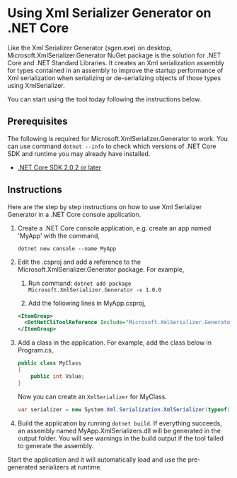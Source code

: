 # Using Xml Serializer Generator on .NET Core

Like the Xml Serializer Generator (sgen.exe) on desktop, Microsoft.XmlSerializer.Generator NuGet package is the solution for .NET Core and .NET Standard Libraries. It creates an Xml serialization assembly for types contained in an assembly to improve the startup performance of Xml serialization when serializing or de-serializing objects of those types using XmlSerializer.

You can start using the tool today following the instructions below.

## Prerequisites

The following is required for Microsoft.XmlSerializer.Generator to work. You can use command `dotnet --info` to check which versions of .NET Core SDK and runtime you may already have installed.

* [.NET Core SDK 2.0.2 or later](https://dotnet.microsoft.com/download)
  
## Instructions

Here are the step by step instructions on how to use Xml Serializer Generator in a .NET Core console application.

1. Create a .NET Core console application, e.g. create an app named 'MyApp' with the command,

    ```console
    dotnet new console --name MyApp
    ```

1. Edit the .csproj and add a reference to the Microsoft.XmlSerializer.Generator package. For example,

    1. Run command: `dotnet add package Microsoft.XmlSerializer.Generator -v 1.0.0`

    1. Add the following lines in MyApp.csproj,

    ```xml
    <ItemGroup>
      <DotNetCliToolReference Include="Microsoft.XmlSerializer.Generator" Version="1.0.0" />
    </ItemGroup>
    ```

1. Add a class in the application. For example, add the class below in Program.cs,

    ```c#
    public class MyClass
    {
        public int Value;
    }
    ```

    Now you can create an `XmlSerializer` for MyClass.

    ```c#
    var serializer = new System.Xml.Serialization.XmlSerializer(typeof(MyClass));
    ```

1. Build the application by running `dotnet build`. If everything succeeds, an assembly named MyApp.XmlSerializers.dll will be generated in the output folder. You will see warnings in the build output if the tool failed to generate the assembly.

Start the application and it will automatically load and use the pre-generated serializers at runtime.
